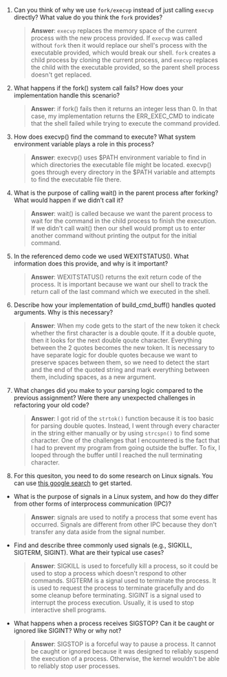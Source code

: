 1. Can you think of why we use `fork/execvp` instead of just calling `execvp` directly? What value do you think the `fork` provides?

    > **Answer**: `execvp` replaces the memory space of the current process with the new process provided.
    If `execvp` was called without `fork` then it would replace our shell's process with the executable provided, which would break our shell.
    `fork` creates a child process by cloning the current process, and `execvp` replaces the child with the executable provided,
    so the parent shell process doesn't get replaced.

2. What happens if the fork() system call fails? How does your implementation handle this scenario?

    > **Answer**:  if fork() fails then it returns an integer less than 0. In that case, my implementation returns the ERR_EXEC_CMD to indicate that
    the shell failed while trying to execute the command provided.

3. How does execvp() find the command to execute? What system environment variable plays a role in this process?

    > **Answer**:  execvp() uses $PATH environment variable to find in which directories the executable file might be located.
    execvp() goes through every directory in the $PATH variable and attempts to find the executable file there.

4. What is the purpose of calling wait() in the parent process after forking? What would happen if we didn’t call it?

    > **Answer**: wait() is called because we want the parent process to wait for the command in the child process to finish the execution.
    If we didn't call wait() then our shell would prompt us to enter another command without printing the output for the initial command.

5. In the referenced demo code we used WEXITSTATUS(). What information does this provide, and why is it important?

    > **Answer**:  WEXITSTATUS() returns the exit return code of the process.
    It is important because we want our shell to track the return call of the last command which we executed in the shell.

6. Describe how your implementation of build_cmd_buff() handles quoted arguments. Why is this necessary?

    > **Answer**:  When my code gets to the start of the new token it check whether the first character is a double qoute.
    If it a double quote, then it looks for the next double qoute character. Everything between the 2 quotes becomes the new token.
    It is necessary to have separate logic for double quotes because we want to preserve spaces between them,
    so we need to detect the start and the end of the quoted string and mark everything between them, including spaces, as a new argument.

7. What changes did you make to your parsing logic compared to the previous assignment? Were there any unexpected challenges in refactoring your old code?

    > **Answer**: I got rid of the `strtok()` function because it is too basic for parsing double quotes.
    Instead, I went through every character in the string either manually or by using `strcspn()` to find some character.
    One of the challenges that I encountered is the fact that I had to prevent my program from going outside the buffer.
    To fix, I looped through the buffer until I reached the null terminating character.

8. For this quesiton, you need to do some research on Linux signals. You can use [this google search](https://www.google.com/search?q=Linux+signals+overview+site%3Aman7.org+OR+site%3Alinux.die.net+OR+site%3Atldp.org&oq=Linux+signals+overview+site%3Aman7.org+OR+site%3Alinux.die.net+OR+site%3Atldp.org&gs_lcrp=EgZjaHJvbWUyBggAEEUYOdIBBzc2MGowajeoAgCwAgA&sourceid=chrome&ie=UTF-8) to get started.

- What is the purpose of signals in a Linux system, and how do they differ from other forms of interprocess communication (IPC)?

    > **Answer**:  signals are used to notify a process that some event has occurred.
    Signals are different from other IPC because they don't transfer any data aside from the signal number.

- Find and describe three commonly used signals (e.g., SIGKILL, SIGTERM, SIGINT). What are their typical use cases?

    > **Answer**: SIGKILL is used to forcefully kill a process, so it could be used to stop a process which doesn't respond to other commands.
    SIGTERM is a signal used to terminate the process. It is used to request the process to terminate gracefully and do some cleanup before terminating.
    SIGINT is a signal used to interrupt the process execution. Usually, it is used to stop interactive shell programs.

- What happens when a process receives SIGSTOP? Can it be caught or ignored like SIGINT? Why or why not?

    > **Answer**:  SIGSTOP is a forceful way to pause a process.
    It cannot be caught or ignored because it was designed to reliably suspend the execution of a process.
    Otherwise, the kernel wouldn't be able to reliably stop user processes.
